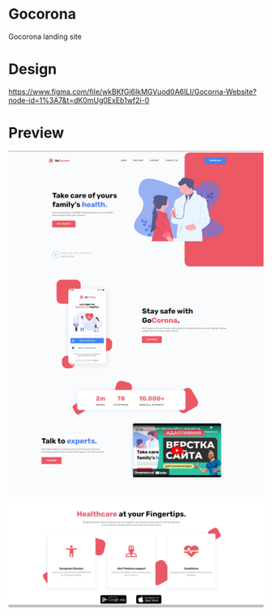 # Gocorona
Gocorona landing site
# Design
https://www.figma.com/file/wkBKfGi6IkMGVuod0A6ILI/Gocorna-Website?node-id=1%3A7&t=dK0mUg0ExEb1wf2i-0
# Preview
![Screenshot](1.png)
![Screenshot](2.png)
